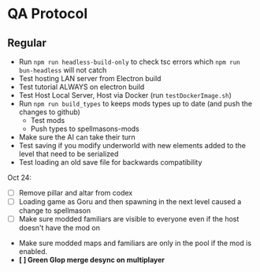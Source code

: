 # QA Protocol
## Regular
- Run `npm run headless-build-only` to check tsc errors which `npm run bun-headless` will not catch
- Test hosting LAN server from Electron build
- Test tutorial ALWAYS on electron build
- Test Host Local Server, Host via Docker (run `testDockerImage.sh`)
- Run `npm run build_types` to keeps mods types up to date (and push the changes to github)
    - Test mods
    - Push types to spellmasons-mods
- Make sure the AI can take their turn
- Test saving if you modify underworld with new elements added to the level that need to be serialized
- Test loading an old save file for backwards compatibility

Oct 24:
- [ ] Remove pillar and altar from codex
- [ ] Loading game as Goru and then spawning in the next level caused a change to spellmason
- [ ] Make sure modded familiars are visible to everyone even if the host doesn't have the mod on
- Make sure modded maps and familiars are only in the pool if the mod is enabled.
- **[ ] Green Glop merge desync on multiplayer**